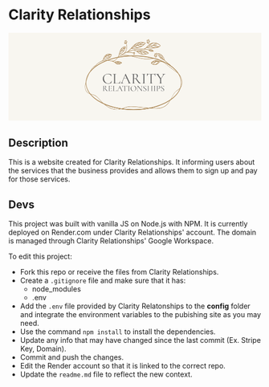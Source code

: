 # Clarity Relationships
![cover image of website](./public/styling/ClarityRelationships-cover.png)
## Description
This is a website created for Clarity Relationships. It informing users about the services that the business provides and allows them to sign up and pay for those services.

## Devs
This project was built with vanilla JS on Node.js with NPM.
It is currently deployed on Render.com under Clarity Relationships' account.
The domain is managed through Clarity Relationships' Google Workspace.

To edit this project:
-  Fork this repo or receive the files from Clarity Relationships.
-  Create a ```.gitignore``` file and make sure that it has:
    - node_modules
    - .env
-  Add the ```.env``` file provided by Clarity Relatonships to the **config** folder and integrate the environment variables to the pubishing site as you may need.
-  Use the command ```npm install``` to install the dependencies.
-  Update any info that may have changed since the last commit (Ex. Stripe Key, Domain).
-  Commit and push the changes.
-  Edit the Render account so that it is linked to the correct repo.
-  Update the ```readme.md``` file to reflect the new context.